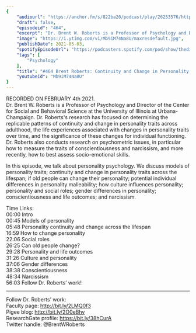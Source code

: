 ```yaml
---
{
	"audiourl": "https://anchor.fm/s/822ba20/podcast/play/26253576/https%3A%2F%2Fd3ctxlq1ktw2nl.cloudfront.net%2Fstaging%2F2021-1-5%2F9f2c368d-712c-a98d-fb64-0d1e394787b8.m4a",
	"draft": false,
	"episodeid": "464",
	"excerpt": "Dr. Brent W. Roberts is a Professor of Psychology and Director of the Center for Social and Behavioral Science at the University of Illinois at Urbana-Champaign. Dr. Roberts's research has focused on determining the replicable patterns of continuity and change in personality traits across adulthood, the life experiences associated with changes in personality traits over time, and the significance of these changes for individual functioning. Dr. Roberts also conducts research on psychometric issues, in particular how to measure the traits of conscientiousness and narcissism, and more recently, how to best assess socio-emotional skills.",
	"image": "https://i.ytimg.com/vi/Mb9iM74Na8U/maxresdefault.jpg",
	"publishDate": 2021-05-03,
	"spotifyEpisodeUrl": "https://podcasters.spotify.com/pod/show/thedissenter/episodes/464-Brent-Roberts-Continuity-and-Change-in-Personality--Conscientiousness--and-Narcissism-epvmq8",
	"tags": [
		"Psychology"
	],
	"title": "#464 Brent Roberts: Continuity and Change in Personality, Conscientiousness, and Narcissism",
	"youtubeid": "Mb9iM74Na8U"
}
---
```

RECORDED ON FEBRUARY 4th 2021.  
Dr. Brent W. Roberts is a Professor of Psychology and Director of the Center for Social and Behavioral Science at the University of Illinois at Urbana-Champaign. Dr. Roberts's research has focused on determining the replicable patterns of continuity and change in personality traits across adulthood, the life experiences associated with changes in personality traits over time, and the significance of these changes for individual functioning. Dr. Roberts also conducts research on psychometric issues, in particular how to measure the traits of conscientiousness and narcissism, and more recently, how to best assess socio-emotional skills.

In this episode, we talk about personality psychology. We discuss models of personality traits; continuity and change in personality traits across the lifespan; if old people can change their personality; potential individual differences in personality malleability; how culture influences personality; personality and social roles; gender differences in personality; conscientiousness and life outcomes; and narcissism.

Time Links:  
<time>00:00</time> Intro  
<time>00:45</time> Models of personality  
<time>05:48</time> Personality continuity and change across the lifespan  
<time>16:59</time> How to change personality  
<time>22:06</time> Social roles  
<time>26:25</time> Can old people change?  
<time>29:28</time> Personality and life outcomes  
<time>31:26</time> Culture and personality  
<time>37:06</time> Gender differences  
<time>38:38</time> Conscientiousness  
<time>48:34</time> Narcissism  
<time>56:03</time> Follow Dr. Roberts’ work!

---

Follow Dr. Roberts’ work:  
Faculty page: http://bit.ly/2LMQ0f3  
Pigee blog: http://bit.ly/2O0eBhv  
ResearchGate profile: https://bit.ly/38hCurA  
Twitter handle: @BrentWRoberts
